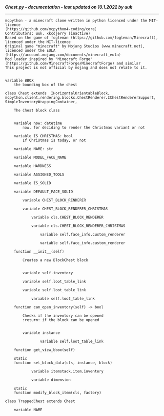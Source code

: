 ***Chest.py - documentation - last updated on 10.1.2022 by uuk***
___

    mcpython - a minecraft clone written in python licenced under the MIT-licence 
    (https://github.com/mcpython4-coding/core)
    Contributors: uuk, xkcdjerry (inactive)
    Based on the game of fogleman (https://github.com/fogleman/Minecraft), licenced under the MIT-licence
    Original game "minecraft" by Mojang Studios (www.minecraft.net), licenced under the EULA
    (https://account.mojang.com/documents/minecraft_eula)
    Mod loader inspired by "Minecraft Forge" (https://github.com/MinecraftForge/MinecraftForge) and similar
    This project is not official by mojang and does not relate to it.


    variable BBOX
        the bounding box of the chest

    class Chest extends  IHorizontalOrientableBlock,  mcpython.client.rendering.blocks.ChestRenderer.IChestRendererSupport,  SimpleInventoryWrappingContainer,  
        
        The Chest block class


        variable now: datetime
            now, for deciding to render the Christmas variant or not

        variable IS_CHRISTMAS: bool
            If Christmas is today, or not

        variable NAME: str

        variable MODEL_FACE_NAME

        variable HARDNESS

        variable ASSIGNED_TOOLS

        variable IS_SOLID

        variable DEFAULT_FACE_SOLID

            variable CHEST_BLOCK_RENDERER

            variable CHEST_BLOCK_RENDERER_CHRISTMAS

                variable cls.CHEST_BLOCK_RENDERER

                variable cls.CHEST_BLOCK_RENDERER_CHRISTMAS

                    variable self.face_info.custom_renderer

                    variable self.face_info.custom_renderer

        function __init__(self)
            
            Creates a new BlockChest block


            variable self.inventory

            variable self.loot_table_link

            variable self.loot_table_link

                variable self.loot_table_link

        function can_open_inventory(self) -> bool
            
            Checks if the inventory can be opened
            :return: if the block can be opened


            variable instance

                    variable self.loot_table_link

        function get_view_bbox(self)

        static
        function set_block_data(cls, instance, block)

                variable itemstack.item.inventory

                variable dimension

        static
        function modify_block_item(cls, factory)

    class TrappedChest extends Chest

        variable NAME